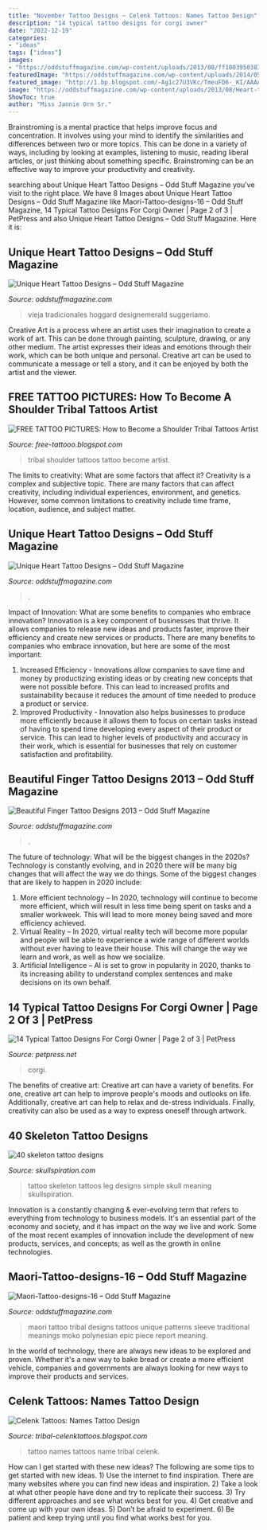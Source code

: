 ```yaml
---
title: "November Tattoo Designs ~ Celenk Tattoos: Names Tattoo Design"
description: "14 typical tattoo designs for corgi owner"
date: "2022-12-19"
categories:
- "ideas"
tags: ["ideas"]
images:
- "https://oddstuffmagazine.com/wp-content/uploads/2013/08/ff1003950383f124002a5edff12bc09d.jpg"
featuredImage: "https://oddstuffmagazine.com/wp-content/uploads/2014/05/Maori-Tattoo-designs-16.jpg"
featured_image: "http://1.bp.blogspot.com/-Ag1c27U3VKc/TmeuFD6-_KI/AAAAAAAAAUU/nqMGjyZ1I-Y/s1600/Shoulder+Tribal+Tattoos-tribal-on-shoulder-tattoo-119252.jpeg"
image: "https://oddstuffmagazine.com/wp-content/uploads/2013/08/Heart-tattoo-designs-13.jpg"
ShowToc: true
author: "Miss Jannie Orn Sr."
---
```



Brainstroming is a mental practice that helps improve focus and concentration. It involves using your mind to identify the similarities and differences between two or more topics. This can be done in a variety of ways, including by looking at examples, listening to music, reading liberal articles, or just thinking about something specific. Brainstroming can be an effective way to improve your productivity and creativity.

	

		
searching about Unique Heart Tattoo Designs – Odd Stuff Magazine you've visit to the right place. We have 8 Images about Unique Heart Tattoo Designs – Odd Stuff Magazine like Maori-Tattoo-designs-16 – Odd Stuff Magazine, 14 Typical Tattoo Designs For Corgi Owner | Page 2 of 3 | PetPress and also Unique Heart Tattoo Designs – Odd Stuff Magazine. Here it is:
		
    
## Unique Heart Tattoo Designs – Odd Stuff Magazine

<img loading=lazy src="https://oddstuffmagazine.com/wp-content/uploads/2013/08/Heart-tattoo-designs-17-536x800.jpg" onerror="this.onerror=null;this.src='https://tse4.mm.bing.net/th?id=OIP.8FF9iO6AM2h1lxzCjJZjfwHaLD&amp;pid=15.1';" alt="Unique Heart Tattoo Designs – Odd Stuff Magazine">

_Source: oddstuffmagazine.com_

>vieja tradicionales hoggard designemerald suggeriamo. 

	

Creative Art is a process where an artist uses their imagination to create a work of art. This can be done through painting, sculpture, drawing, or any other medium. The artist expresses their ideas and emotions through their work, which can be both unique and personal. Creative art can be used to communicate a message or tell a story, and it can be enjoyed by both the artist and the viewer.

    
## FREE TATTOO PICTURES: How To Become A Shoulder Tribal Tattoos Artist

<img loading=lazy src="http://1.bp.blogspot.com/-Ag1c27U3VKc/TmeuFD6-_KI/AAAAAAAAAUU/nqMGjyZ1I-Y/s1600/Shoulder+Tribal+Tattoos-tribal-on-shoulder-tattoo-119252.jpeg" onerror="this.onerror=null;this.src='https://tse1.mm.bing.net/th?id=OIP.W-nWt9rWFufqkaG8Rhs00QHaLH&amp;pid=15.1';" alt="FREE TATTOO PICTURES: How to Become a Shoulder Tribal Tattoos Artist">

_Source: free-tattooo.blogspot.com_

>tribal shoulder tattoos tattoo become artist. 

	

The limits to creativity: What are some factors that affect it?
Creativity is a complex and subjective topic. There are many factors that can affect creativity, including individual experiences, environment, and genetics. However, some common limitations to creativity include time frame, location, audience, and subject matter.

    
## Unique Heart Tattoo Designs – Odd Stuff Magazine

<img loading=lazy src="https://oddstuffmagazine.com/wp-content/uploads/2013/08/Heart-tattoo-designs-13.jpg" onerror="this.onerror=null;this.src='https://tse4.mm.bing.net/th?id=OIP.V_-42TtcGTSAs6l-9LeGJAHaHa&amp;pid=15.1';" alt="Unique Heart Tattoo Designs – Odd Stuff Magazine">

_Source: oddstuffmagazine.com_

>. 

	

Impact of Innovation: What are some benefits to companies who embrace innovation?
Innovation is a key component of businesses that thrive. It allows companies to release new ideas and products faster, improve their efficiency and create new services or products. There are many benefits to companies who embrace innovation, but here are some of the most important: 
1. Increased Efficiency - Innovations allow companies to save time and money by productizing existing ideas or by creating new concepts that were not possible before. This can lead to increased profits and sustainability because it reduces the amount of time needed to produce a product or service. 
2. Improved Productivity - Innovation also helps businesses to produce more efficiently because it allows them to focus on certain tasks instead of having to spend time developing every aspect of their product or service. This can lead to higher levels of productivity and accuracy in their work, which is essential for businesses that rely on customer satisfaction and profitability.

    
## Beautiful Finger Tattoo Designs 2013 – Odd Stuff Magazine

<img loading=lazy src="https://oddstuffmagazine.com/wp-content/uploads/2013/08/ff1003950383f124002a5edff12bc09d.jpg" onerror="this.onerror=null;this.src='https://tse1.mm.bing.net/th?id=OIP.NBU_S_nHNVgiz0jF8wHx6QHaHK&amp;pid=15.1';" alt="Beautiful Finger Tattoo Designs 2013 – Odd Stuff Magazine">

_Source: oddstuffmagazine.com_

>. 

	

The future of technology: What will be the biggest changes in the 2020s?
Technology is constantly evolving, and in 2020 there will be many big changes that will affect the way we do things. Some of the biggest changes that are likely to happen in 2020 include: 
1. More efficient technology – In 2020, technology will continue to become more efficient, which will result in less time being spent on tasks and a smaller workweek. This will lead to more money being saved and more efficiency achieved. 
2. Virtual Reality – In 2020, virtual reality tech will become more popular and people will be able to experience a wide range of different worlds without ever having to leave their house. This will change the way we learn and work, as well as how we socialize. 
3. Artificial Intelligence – AI is set to grow in popularity in 2020, thanks to its increasing ability to understand complex sentences and make decisions on its own behalf.

    
## 14 Typical Tattoo Designs For Corgi Owner | Page 2 Of 3 | PetPress

<img loading=lazy src="https://petpress.net/wp-content/uploads/2019/11/corgi4-6.jpg" onerror="this.onerror=null;this.src='https://tse2.mm.bing.net/th?id=OIP.zTz4ik-Te9ktJ8-FB0STDwAAAA&amp;pid=15.1';" alt="14 Typical Tattoo Designs For Corgi Owner | Page 2 of 3 | PetPress">

_Source: petpress.net_

>corgi. 

	

The benefits of creative art:
Creative art can have a variety of benefits. For one, creative art can help to improve people's moods and outlooks on life. Additionally, creative art can help to relax and de-stress individuals. Finally, creativity can also be used as a way to express oneself through artwork.

    
## 40 Skeleton Tattoo Designs

<img loading=lazy src="http://www.skullspiration.com/wp-content/uploads/2013/12/skeleton.jpeg" onerror="this.onerror=null;this.src='https://tse4.mm.bing.net/th?id=OIP.mFQQr2knGfJScwfN1FsZjAHaJ4&amp;pid=15.1';" alt="40 skeleton tattoo designs">

_Source: skullspiration.com_

>tattoo skeleton tattoos leg designs simple skull meaning skullspiration. 

	

Innovation is a constantly changing & ever-evolving term that refers to everything from technology to business models. It's an essential part of the economy and society, and it has impact on the way we live and work. Some of the most recent examples of innovation include the development of new products, services, and concepts; as well as the growth in online technologies.

    
## Maori-Tattoo-designs-16 – Odd Stuff Magazine

<img loading=lazy src="https://oddstuffmagazine.com/wp-content/uploads/2014/05/Maori-Tattoo-designs-16.jpg" onerror="this.onerror=null;this.src='https://tse4.mm.bing.net/th?id=OIP.0mJsV292rggY65Yjl9xlbAHaJ3&amp;pid=15.1';" alt="Maori-Tattoo-designs-16 – Odd Stuff Magazine">

_Source: oddstuffmagazine.com_

>maori tattoo tribal designs tattoos unique patterns sleeve traditional meanings moko polynesian epic piece report meaning. 

	

In the world of technology, there are always new ideas to be explored and proven. Whether it's a new way to bake bread or create a more efficient vehicle, companies and governments are always looking for new ways to improve their products and services.

    
## Celenk Tattoos: Names Tattoo Design

<img loading=lazy src="http://2.bp.blogspot.com/-ma7jTFfDcw4/TiNJYR_j9vI/AAAAAAAAAWk/3pJs49kWgFU/s1600/IMG_0141.jpg" onerror="this.onerror=null;this.src='https://tse2.mm.bing.net/th?id=OIP.OlWDsQ4myCLK7lXct7PvQQHaJ4&amp;pid=15.1';" alt="Celenk Tattoos: Names Tattoo Design">

_Source: tribal-celenktattoos.blogspot.com_

>tattoo names tattoos name tribal celenk. 

	

How can I get started with these new ideas?
The following are some tips to get started with new ideas. 1) Use the internet to find inspiration. There are many websites where you can find new ideas and inspiration. 2) Take a look at what other people have done and try to replicate their success. 3) Try different approaches and see what works best for you. 4) Get creative and come up with your own ideas. 5) Don’t be afraid to experiment. 6) Be patient and keep trying until you find what works best for you.

